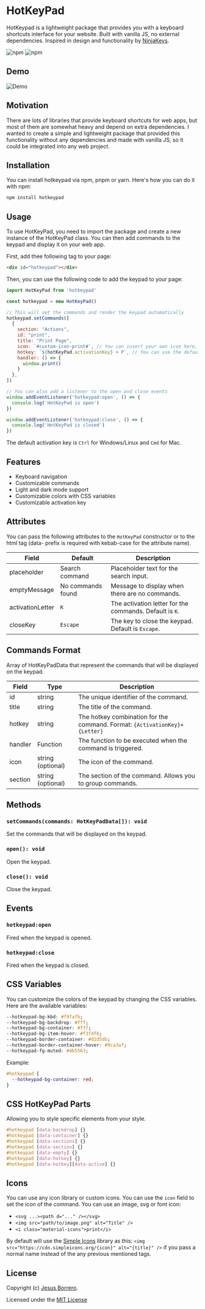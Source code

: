 # HotKeyPad

HotKeypad is a lightweight package that provides you with a keyboard shortcuts interface for your website.
Built with vanilla JS, no external dependencies. Inspired in design and functionality by [NinjaKeys](https://github.com/ssleptsov/ninja-keys).

![npm](https://img.shields.io/npm/v/hotkeypad)
![npm](https://img.shields.io/npm/dw/hotkeypad)

## Demo
![Demo](./docs/hotkeypad-demo.gif)

## Motivation

There are lots of libraries that provide keyboard shortcuts for web apps, but most of them are somewhat heavy and depend on extra dependencies. I wanted to create a simple and lightweight package that provided this functionality without any dependencies and made with vanilla JS, so it could be integrated into any web project.

## Installation

You can install hotkeypad via npm, pnpm or yarn. Here's how you can do it with npm:

```bash
npm install hotkeypad
```

## Usage

To use HotKeyPad, you need to import the package and create a new instance of the HotKeyPad class. You can then add commands to the keypad and display it on your web app.

First, add thee following tag to your page:
```html
<div id="hotkeypad"></div>
```

Then, you can use the following code to add the keypad to your page:
```javascript
import HotKeyPad from 'hotkeypad'

const hotkeypad = new HotKeyPad()

// This will set the commands and render the keypad automatically
hotkeypad.setCommands([
  {
    section: "Actions",
    id: "print",
    title: "Print Page",
    icon: `#custom-icon-print#`, // You can insert your own icon here, being and svg, image or font icon
    hotkey: `${hotKeyPad.activationKey} + P`, // You can use the default activation key or set your own
    handler: () => {
      window.print()
    }
  },
])

// You can also add a listener to the open and close events
window.addEventListener('hotkeypad:open', () => {
  console.log('HotKeyPad is open')
})

window.addEventListener('hotkeypad:close', () => {
  console.log('HotKeyPad is closed')
})
```
The default activation key is `Ctrl` for Windows/Linux and `Cmd` for Mac.

## Features

- Keyboard navigation
- Customizable commands
- Light and dark mode support
- Customizable colors with CSS variables
- Customizable activation key

## Attributes
You can pass the following attributes to the `HotKeyPad` constructor or to the html tag (data- prefix is required with kebab-case for the attribute name).

| Field       | Default        | Description                                             |
|-------------|----------------|---------------------------------------------------------|
| placeholder | Search command | Placeholder text for the search input.                  |
| emptyMessage | No commands found | Message to display when there are no commands.      |
| activationLetter | `K` | The activation letter for the commands. Default is `K`.       |
| closeKey | `Escape` | The key to close the keypad. Default is `Escape`.                |

## Commands Format
Array of HotKeyPadData that represent the commands that will be displayed on the keypad.

| Field     | Type     | Description                                                                 |
|-----------|----------|-----------------------------------------------------------------------------|
| id        | string   | The unique identifier of the command.                                       |
| title     | string   | The title of the command.                                                   |
| hotkey    | string   | The hotkey combination for the command. Format: `{ActivationKey}+{Letter}`  |
| handler   | Function | The function to be executed when the command is triggered.                  |
| icon      | string (optional)   | The icon of the command.                                                    |
| section   | string (optional)   | The section of the command. Allows you to group commands.                   |

## Methods

### `setCommands(commands: HotKeyPadData[]): void`
Set the commands that will be displayed on the keypad.  

### `open(): void`
Open the keypad.

### `close(): void`
Close the keypad.

## Events

### `hotkeypad:open`
Fired when the keypad is opened.

### `hotkeypad:close`
Fired when the keypad is closed.

## CSS Variables

You can customize the colors of the keypad by changing the CSS variables. Here are the available variables:

```css
--hotkeypad-bg-kbd: #f9fafb;
--hotkeypad-bg-backdrop: #fff;
--hotkeypad-bg-container: #fff;
--hotkeypad-bg-item-hover: #f3f4f6;
--hotkeypad-border-container: #d1d5db;
--hotkeypad-border-container-hover: #9ca3af;
--hotkeypad-fg-muted: #4b5563;
```

Example:
```css
#hotkeypad {
  --hotkeypad-bg-container: red;
}
```

## CSS HotKeyPad Parts
Allowing you to style specific elements from your style.
  
```css
#hotkeypad [data-backdrop] {}
#hotkeypad [data-container] {}
#hotkeypad [data-sections] {}
#hotkeypad [data-section] {}
#hotkeypad [data-empty] {}
#hotkeypad [data-hotkey] {}
#hotkeypad [data-hotkey][data-active] {}
```

## Icons
You can use any icon library or custom icons. You can use the `icon` field to set the icon of the command. You can use an image, svg or font icon:
- `<svg ...><path d="..." /></svg>`
- `<img src="path/to/image.png" alt="Title" />`
- `<i class="material-icons">print</i>`

By default will use the [Simple Icons](https://simpleicons.org/) library as this: `<img src="https://cdn.simpleicons.org/{icon}" alt="{title}" />` if you pass a normal name instead of the any previous mentioned tags.

## License

Copyright (c) [Jesus Borrero](https://me.jesubohrdev.com).

Licensed under the [MIT License](LICENSE)
